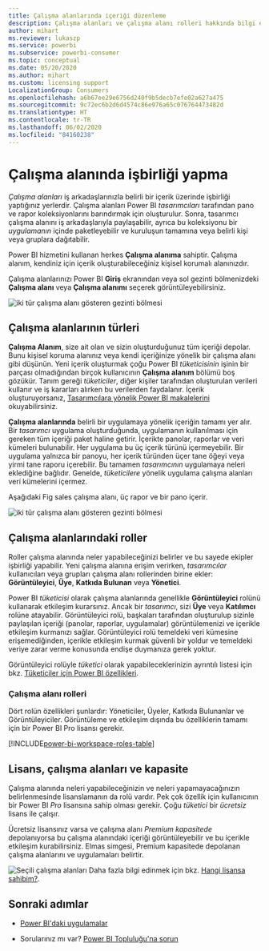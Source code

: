 ```yaml
---
title: Çalışma alanlarında içeriği düzenleme
description: Çalışma alanları ve çalışma alanı rolleri hakkında bilgi edinin
author: mihart
ms.reviewer: lukaszp
ms.service: powerbi
ms.subservice: powerbi-consumer
ms.topic: conceptual
ms.date: 05/20/2020
ms.author: mihart
ms.custom: licensing support
LocalizationGroup: Consumers
ms.openlocfilehash: a6b67ee29e6756d240f9b5decb7efe02a627a475
ms.sourcegitcommit: 9c72ec6b2d6d4574c86e976a65c076764473482d
ms.translationtype: HT
ms.contentlocale: tr-TR
ms.lasthandoff: 06/02/2020
ms.locfileid: "84160238"
---
```

# <a name="collaborate-in-workspaces"></a>Çalışma alanında işbirliği yapma

 *Çalışma alanları* iş arkadaşlarınızla belirli bir içerik üzerinde işbirliği yaptığınız yerlerdir. Çalışma alanları Power BI *tasarımcıları* tarafından pano ve rapor koleksiyonlarını barındırmak için oluşturulur. Sonra, tasarımcı çalışma alanını iş arkadaşlarıyla paylaşabilir, ayrıca bu koleksiyonu bir *uygulamanın* içinde paketleyebilir ve kuruluşun tamamına veya belirli kişi veya gruplara dağıtabilir. 

 Power BI hizmetini kullanan herkes **Çalışma alanıma** sahiptir.  Çalışma alanım, kendiniz için içerik oluşturabileceğiniz kişisel korumalı alanınızdır.

 Çalışma alanlarınızı Power BI **Giriş** ekranından veya sol gezinti bölmenizdeki **Çalışma alanı** veya **Çalışma alanımı** seçerek görüntüleyebilirsiniz.

 ![iki tür çalışma alanı gösteren gezinti bölmesi](media/end-user-workspaces/power-bi-home.png)

## <a name="types-of-workspaces"></a>Çalışma alanlarının türleri
**Çalışma Alanım**, size ait olan ve sizin oluşturduğunuz tüm içeriği depolar. Bunu kişisel koruma alanınız veya kendi içeriğinize yönelik bir çalışma alanı gibi düşünün. Yeni içerik oluşturmak çoğu Power BI *tüketicisinin* işinin bir parçası olmadığından birçok kullanıcının **Çalışma alanım** bölümü boş gözükür. Tanım gereği *tüketiciler*, diğer kişiler tarafından oluşturulan verileri kullanır ve iş kararları alırken bu verilerden faydalanır. İçerik oluşturuyorsanız, [Tasarımcılara yönelik Power BI makalelerini](../create-reports/index.yml) okuyabilirsiniz.

**Çalışma alanlarında** belirli bir uygulamaya yönelik içeriğin tamamı yer alır. Bir *tasarımcı* uygulama oluşturduğunda, uygulamanın kullanılması için gereken tüm içeriği paket haline getirir. İçerikte panolar, raporlar ve veri kümeleri bulunabilir. Her uygulama bu üç içerik türünü içermeyebilir. Bir uygulama yalnızca bir panoyu, her içerik türünden üçer tane öğeyi veya yirmi tane raporu içerebilir. Bu tamamen *tasarımcının* uygulamaya neleri eklediğine bağlıdır. Genelde, *tüketicilere* yönelik uygulama çalışma alanları veri kümelerini içermez.

Aşağıdaki Fig sales çalışma alanı, üç rapor ve bir pano içerir. 

![iki tür çalışma alanı gösteren gezinti bölmesi](media/end-user-workspaces/power-bi-app-workspace.png)

## <a name="roles-in-the-workspaces"></a>Çalışma alanlarındaki roller

Roller çalışma alanında neler yapabileceğinizi belirler ve bu sayede ekipler işbirliği yapabilir.  Yeni çalışma alanına erişim verirken, *tasarımcılar* kullanıcıları veya grupları çalışma alanı rollerinden birine ekler: **Görüntüleyici**, **Üye**, **Katkıda Bulunan** veya **Yönetici**. 


Power BI *tüketicisi* olarak çalışma alanlarında genellikle **Görüntüleyici** rolünü kullanarak etkileşim kurarsınız. Ancak bir *tasarımcı*, sizi **Üye** veya **Katılımcı** rolüne atayabilir. Görüntüleyici rolü, başkaları tarafından oluşturulup sizinle paylaşılan içeriği (panolar, raporlar, uygulamalar) görüntülemenizi ve içerikle etkileşim kurmanızı sağlar. Görüntüleyici rolü temeldeki veri kümesine erişemediğinden, içerikle etkileşim kurmak güvenli bir yoldur ve temeldeki veriye zarar verme konusunda endişe duymanıza gerek yoktur.


Görüntüleyici rolüyle *tüketici* olarak yapabileceklerinizin ayrıntılı listesi için bkz. [Tüketiciler için Power BI özellikleri](end-user-features.md).


### <a name="workspace-roles"></a>Çalışma alanı rolleri

Dört rolün özellikleri şunlardır: Yöneticiler, Üyeler, Katkıda Bulunanlar ve Görüntüleyiciler. Görüntüleme ve etkileşim dışında bu özelliklerin tamamı için bir Power BI Pro lisansı gerekir.

[!INCLUDE[power-bi-workspace-roles-table](../includes/power-bi-workspace-roles-table.md)]

## <a name="licensing-workspaces-and-capacity"></a>Lisans, çalışma alanları ve kapasite
Çalışma alanında neleri yapabileceğinizin ve neleri yapamayacağınızın belirlenmesinde lisanslamanın da rolü vardır. Pek çok özellik için kullanıcının bir Power BI *Pro* lisansına sahip olması gerekir. Çoğu *tüketici* bir *ücretsiz* lisans ile çalışır. 

Ücretsiz lisansınız varsa ve çalışma alanı *Premium kapasitede* depolanıyorsa bu çalışma alanındaki içeriği görüntüleyebilir ve bu içerikle etkileşim kurabilirsiniz. Elmas simgesi, Premium kapasitede depolanan çalışma alanlarını ve uygulamaları belirtir.

![Seçili çalışma alanları](media/end-user-workspaces/power-bi-diamond.png) Daha fazla bilgi edinmek için bkz. [Hangi lisansa sahibim?](end-user-license.md).



## <a name="next-steps"></a>Sonraki adımlar
* [Power BI'daki uygulamalar](end-user-apps.md)    

* Sorularınız mı var? [Power BI Topluluğu'na sorun](https://community.powerbi.com/)

